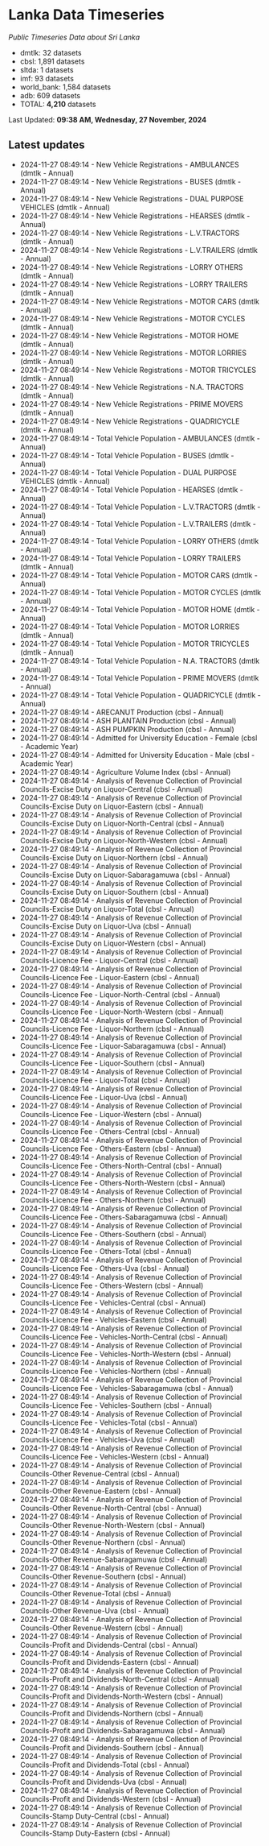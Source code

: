 # Lanka Data Timeseries
*Public Timeseries Data about Sri Lanka*

* dmtlk: 32 datasets
* cbsl: 1,891 datasets
* sltda: 1 datasets
* imf: 93 datasets
* world_bank: 1,584 datasets
* adb: 609 datasets
* TOTAL: **4,210** datasets

Last Updated: **09:38 AM, Wednesday, 27 November, 2024**

## Latest updates

* 2024-11-27 08:49:14 - New Vehicle Registrations - AMBULANCES (dmtlk - Annual)
* 2024-11-27 08:49:14 - New Vehicle Registrations - BUSES (dmtlk - Annual)
* 2024-11-27 08:49:14 - New Vehicle Registrations - DUAL PURPOSE VEHICLES (dmtlk - Annual)
* 2024-11-27 08:49:14 - New Vehicle Registrations - HEARSES (dmtlk - Annual)
* 2024-11-27 08:49:14 - New Vehicle Registrations - L.V.TRACTORS (dmtlk - Annual)
* 2024-11-27 08:49:14 - New Vehicle Registrations - L.V.TRAILERS (dmtlk - Annual)
* 2024-11-27 08:49:14 - New Vehicle Registrations - LORRY OTHERS (dmtlk - Annual)
* 2024-11-27 08:49:14 - New Vehicle Registrations - LORRY TRAILERS (dmtlk - Annual)
* 2024-11-27 08:49:14 - New Vehicle Registrations - MOTOR CARS (dmtlk - Annual)
* 2024-11-27 08:49:14 - New Vehicle Registrations - MOTOR CYCLES (dmtlk - Annual)
* 2024-11-27 08:49:14 - New Vehicle Registrations - MOTOR HOME (dmtlk - Annual)
* 2024-11-27 08:49:14 - New Vehicle Registrations - MOTOR LORRIES (dmtlk - Annual)
* 2024-11-27 08:49:14 - New Vehicle Registrations - MOTOR TRICYCLES (dmtlk - Annual)
* 2024-11-27 08:49:14 - New Vehicle Registrations - N.A. TRACTORS (dmtlk - Annual)
* 2024-11-27 08:49:14 - New Vehicle Registrations - PRIME MOVERS (dmtlk - Annual)
* 2024-11-27 08:49:14 - New Vehicle Registrations - QUADRICYCLE (dmtlk - Annual)
* 2024-11-27 08:49:14 - Total Vehicle Population - AMBULANCES (dmtlk - Annual)
* 2024-11-27 08:49:14 - Total Vehicle Population - BUSES (dmtlk - Annual)
* 2024-11-27 08:49:14 - Total Vehicle Population - DUAL PURPOSE VEHICLES (dmtlk - Annual)
* 2024-11-27 08:49:14 - Total Vehicle Population - HEARSES (dmtlk - Annual)
* 2024-11-27 08:49:14 - Total Vehicle Population - L.V.TRACTORS (dmtlk - Annual)
* 2024-11-27 08:49:14 - Total Vehicle Population - L.V.TRAILERS (dmtlk - Annual)
* 2024-11-27 08:49:14 - Total Vehicle Population - LORRY OTHERS (dmtlk - Annual)
* 2024-11-27 08:49:14 - Total Vehicle Population - LORRY TRAILERS (dmtlk - Annual)
* 2024-11-27 08:49:14 - Total Vehicle Population - MOTOR CARS (dmtlk - Annual)
* 2024-11-27 08:49:14 - Total Vehicle Population - MOTOR CYCLES (dmtlk - Annual)
* 2024-11-27 08:49:14 - Total Vehicle Population - MOTOR HOME (dmtlk - Annual)
* 2024-11-27 08:49:14 - Total Vehicle Population - MOTOR LORRIES (dmtlk - Annual)
* 2024-11-27 08:49:14 - Total Vehicle Population - MOTOR TRICYCLES (dmtlk - Annual)
* 2024-11-27 08:49:14 - Total Vehicle Population - N.A. TRACTORS (dmtlk - Annual)
* 2024-11-27 08:49:14 - Total Vehicle Population - PRIME MOVERS (dmtlk - Annual)
* 2024-11-27 08:49:14 - Total Vehicle Population - QUADRICYCLE (dmtlk - Annual)
* 2024-11-27 08:49:14 - ARECANUT Production (cbsl - Annual)
* 2024-11-27 08:49:14 - ASH PLANTAIN Production (cbsl - Annual)
* 2024-11-27 08:49:14 - ASH PUMPKIN Production (cbsl - Annual)
* 2024-11-27 08:49:14 - Admitted for University Education - Female (cbsl - Academic Year)
* 2024-11-27 08:49:14 - Admitted for University Education - Male (cbsl - Academic Year)
* 2024-11-27 08:49:14 - Agriculture Volume Index (cbsl - Annual)
* 2024-11-27 08:49:14 - Analysis of Revenue Collection of Provincial Councils-Excise Duty on Liquor-Central (cbsl - Annual)
* 2024-11-27 08:49:14 - Analysis of Revenue Collection of Provincial Councils-Excise Duty on Liquor-Eastern (cbsl - Annual)
* 2024-11-27 08:49:14 - Analysis of Revenue Collection of Provincial Councils-Excise Duty on Liquor-North-Central (cbsl - Annual)
* 2024-11-27 08:49:14 - Analysis of Revenue Collection of Provincial Councils-Excise Duty on Liquor-North-Western (cbsl - Annual)
* 2024-11-27 08:49:14 - Analysis of Revenue Collection of Provincial Councils-Excise Duty on Liquor-Northern (cbsl - Annual)
* 2024-11-27 08:49:14 - Analysis of Revenue Collection of Provincial Councils-Excise Duty on Liquor-Sabaragamuwa (cbsl - Annual)
* 2024-11-27 08:49:14 - Analysis of Revenue Collection of Provincial Councils-Excise Duty on Liquor-Southern (cbsl - Annual)
* 2024-11-27 08:49:14 - Analysis of Revenue Collection of Provincial Councils-Excise Duty on Liquor-Total (cbsl - Annual)
* 2024-11-27 08:49:14 - Analysis of Revenue Collection of Provincial Councils-Excise Duty on Liquor-Uva (cbsl - Annual)
* 2024-11-27 08:49:14 - Analysis of Revenue Collection of Provincial Councils-Excise Duty on Liquor-Western (cbsl - Annual)
* 2024-11-27 08:49:14 - Analysis of Revenue Collection of Provincial Councils-Licence Fee - Liquor-Central (cbsl - Annual)
* 2024-11-27 08:49:14 - Analysis of Revenue Collection of Provincial Councils-Licence Fee - Liquor-Eastern (cbsl - Annual)
* 2024-11-27 08:49:14 - Analysis of Revenue Collection of Provincial Councils-Licence Fee - Liquor-North-Central (cbsl - Annual)
* 2024-11-27 08:49:14 - Analysis of Revenue Collection of Provincial Councils-Licence Fee - Liquor-North-Western (cbsl - Annual)
* 2024-11-27 08:49:14 - Analysis of Revenue Collection of Provincial Councils-Licence Fee - Liquor-Northern (cbsl - Annual)
* 2024-11-27 08:49:14 - Analysis of Revenue Collection of Provincial Councils-Licence Fee - Liquor-Sabaragamuwa (cbsl - Annual)
* 2024-11-27 08:49:14 - Analysis of Revenue Collection of Provincial Councils-Licence Fee - Liquor-Southern (cbsl - Annual)
* 2024-11-27 08:49:14 - Analysis of Revenue Collection of Provincial Councils-Licence Fee - Liquor-Total (cbsl - Annual)
* 2024-11-27 08:49:14 - Analysis of Revenue Collection of Provincial Councils-Licence Fee - Liquor-Uva (cbsl - Annual)
* 2024-11-27 08:49:14 - Analysis of Revenue Collection of Provincial Councils-Licence Fee - Liquor-Western (cbsl - Annual)
* 2024-11-27 08:49:14 - Analysis of Revenue Collection of Provincial Councils-Licence Fee - Others-Central (cbsl - Annual)
* 2024-11-27 08:49:14 - Analysis of Revenue Collection of Provincial Councils-Licence Fee - Others-Eastern (cbsl - Annual)
* 2024-11-27 08:49:14 - Analysis of Revenue Collection of Provincial Councils-Licence Fee - Others-North-Central (cbsl - Annual)
* 2024-11-27 08:49:14 - Analysis of Revenue Collection of Provincial Councils-Licence Fee - Others-North-Western (cbsl - Annual)
* 2024-11-27 08:49:14 - Analysis of Revenue Collection of Provincial Councils-Licence Fee - Others-Northern (cbsl - Annual)
* 2024-11-27 08:49:14 - Analysis of Revenue Collection of Provincial Councils-Licence Fee - Others-Sabaragamuwa (cbsl - Annual)
* 2024-11-27 08:49:14 - Analysis of Revenue Collection of Provincial Councils-Licence Fee - Others-Southern (cbsl - Annual)
* 2024-11-27 08:49:14 - Analysis of Revenue Collection of Provincial Councils-Licence Fee - Others-Total (cbsl - Annual)
* 2024-11-27 08:49:14 - Analysis of Revenue Collection of Provincial Councils-Licence Fee - Others-Uva (cbsl - Annual)
* 2024-11-27 08:49:14 - Analysis of Revenue Collection of Provincial Councils-Licence Fee - Others-Western (cbsl - Annual)
* 2024-11-27 08:49:14 - Analysis of Revenue Collection of Provincial Councils-Licence Fee - Vehicles-Central (cbsl - Annual)
* 2024-11-27 08:49:14 - Analysis of Revenue Collection of Provincial Councils-Licence Fee - Vehicles-Eastern (cbsl - Annual)
* 2024-11-27 08:49:14 - Analysis of Revenue Collection of Provincial Councils-Licence Fee - Vehicles-North-Central (cbsl - Annual)
* 2024-11-27 08:49:14 - Analysis of Revenue Collection of Provincial Councils-Licence Fee - Vehicles-North-Western (cbsl - Annual)
* 2024-11-27 08:49:14 - Analysis of Revenue Collection of Provincial Councils-Licence Fee - Vehicles-Northern (cbsl - Annual)
* 2024-11-27 08:49:14 - Analysis of Revenue Collection of Provincial Councils-Licence Fee - Vehicles-Sabaragamuwa (cbsl - Annual)
* 2024-11-27 08:49:14 - Analysis of Revenue Collection of Provincial Councils-Licence Fee - Vehicles-Southern (cbsl - Annual)
* 2024-11-27 08:49:14 - Analysis of Revenue Collection of Provincial Councils-Licence Fee - Vehicles-Total (cbsl - Annual)
* 2024-11-27 08:49:14 - Analysis of Revenue Collection of Provincial Councils-Licence Fee - Vehicles-Uva (cbsl - Annual)
* 2024-11-27 08:49:14 - Analysis of Revenue Collection of Provincial Councils-Licence Fee - Vehicles-Western (cbsl - Annual)
* 2024-11-27 08:49:14 - Analysis of Revenue Collection of Provincial Councils-Other Revenue-Central (cbsl - Annual)
* 2024-11-27 08:49:14 - Analysis of Revenue Collection of Provincial Councils-Other Revenue-Eastern (cbsl - Annual)
* 2024-11-27 08:49:14 - Analysis of Revenue Collection of Provincial Councils-Other Revenue-North-Central (cbsl - Annual)
* 2024-11-27 08:49:14 - Analysis of Revenue Collection of Provincial Councils-Other Revenue-North-Western (cbsl - Annual)
* 2024-11-27 08:49:14 - Analysis of Revenue Collection of Provincial Councils-Other Revenue-Northern (cbsl - Annual)
* 2024-11-27 08:49:14 - Analysis of Revenue Collection of Provincial Councils-Other Revenue-Sabaragamuwa (cbsl - Annual)
* 2024-11-27 08:49:14 - Analysis of Revenue Collection of Provincial Councils-Other Revenue-Southern (cbsl - Annual)
* 2024-11-27 08:49:14 - Analysis of Revenue Collection of Provincial Councils-Other Revenue-Total (cbsl - Annual)
* 2024-11-27 08:49:14 - Analysis of Revenue Collection of Provincial Councils-Other Revenue-Uva (cbsl - Annual)
* 2024-11-27 08:49:14 - Analysis of Revenue Collection of Provincial Councils-Other Revenue-Western (cbsl - Annual)
* 2024-11-27 08:49:14 - Analysis of Revenue Collection of Provincial Councils-Profit and Dividends-Central (cbsl - Annual)
* 2024-11-27 08:49:14 - Analysis of Revenue Collection of Provincial Councils-Profit and Dividends-Eastern (cbsl - Annual)
* 2024-11-27 08:49:14 - Analysis of Revenue Collection of Provincial Councils-Profit and Dividends-North-Central (cbsl - Annual)
* 2024-11-27 08:49:14 - Analysis of Revenue Collection of Provincial Councils-Profit and Dividends-North-Western (cbsl - Annual)
* 2024-11-27 08:49:14 - Analysis of Revenue Collection of Provincial Councils-Profit and Dividends-Northern (cbsl - Annual)
* 2024-11-27 08:49:14 - Analysis of Revenue Collection of Provincial Councils-Profit and Dividends-Sabaragamuwa (cbsl - Annual)
* 2024-11-27 08:49:14 - Analysis of Revenue Collection of Provincial Councils-Profit and Dividends-Southern (cbsl - Annual)
* 2024-11-27 08:49:14 - Analysis of Revenue Collection of Provincial Councils-Profit and Dividends-Total (cbsl - Annual)
* 2024-11-27 08:49:14 - Analysis of Revenue Collection of Provincial Councils-Profit and Dividends-Uva (cbsl - Annual)
* 2024-11-27 08:49:14 - Analysis of Revenue Collection of Provincial Councils-Profit and Dividends-Western (cbsl - Annual)
* 2024-11-27 08:49:14 - Analysis of Revenue Collection of Provincial Councils-Stamp Duty-Central (cbsl - Annual)
* 2024-11-27 08:49:14 - Analysis of Revenue Collection of Provincial Councils-Stamp Duty-Eastern (cbsl - Annual)